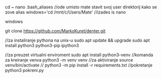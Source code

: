 cd ~
nano .bash_aliases
//ode umisto mate stavit svoj user direktorij kako se zove
alias windows='cd /mnt/c/Users/Mate'
//izades is nano

windows

git clone https://github.com/MarkoKuret/denter.git

//za instaliranje pythona na unix-u
sudo apt update && upgrade
sudo apt install python3 python3-pip ipython3

//za preuzet virtualni enviroment
sudo apt install python3-venv
//komanda za kreiranje venva
python3 -m venv venv
//za aktiviranje
source venv/bin/activate
//
python3 -m pip install -r requirements.txt
//pokretanje
python3 pokreni.py


